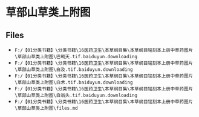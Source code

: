 # 草部山草类上附图

## Files

- `F:/【01分类书籍】\分类书籍\16医药卫生\本草纲目集\本草纲目铭刻本上册中草药图片\草部山草类上附图\巴戟天.tif.baiduyun.downloading`
- `F:/【01分类书籍】\分类书籍\16医药卫生\本草纲目集\本草纲目铭刻本上册中草药图片\草部山草类上附图\白及.tif.baiduyun.downloading`
- `F:/【01分类书籍】\分类书籍\16医药卫生\本草纲目集\本草纲目铭刻本上册中草药图片\草部山草类上附图\白术.tif.baiduyun.downloading`
- `F:/【01分类书籍】\分类书籍\16医药卫生\本草纲目集\本草纲目铭刻本上册中草药图片\草部山草类上附图\白翁头.tif.baiduyun.downloading`
- `F:/【01分类书籍】\分类书籍\16医药卫生\本草纲目集\本草纲目铭刻本上册中草药图片\草部山草类上附图\files.md`

